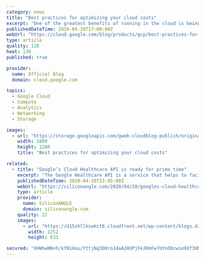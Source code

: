 ```yaml
---
category: news
title: "Best practices for optimizing your cloud costs"
excerpt: "One of the greatest benefits of running in the cloud is being able to scale up and down to meet demand and reduce operational expenditures. And that’s especially true when you’re experiencing unexpected changes in customer demand.Here at Google Cloud, we have an entire team of Solutions Architects dedicated"
publishedDateTime: 2020-04-20T17:00:00Z
webUrl: "https://cloud.google.com/blog/products/gcp/best-practices-for-optimizing-your-cloud-costs/"
type: article
quality: 120
heat: 130
published: true

provider:
  name: Official Blog
  domain: cloud.google.com

topics:
  - Google Cloud
  - Compute
  - Analytics
  - Networking
  - Storage

images:
  - url: "https://storage.googleapis.com/gweb-cloudblog-publish/original_images/Google_Cloud_Data_Analytics_5I5zzaa.jpg"
    width: 2880
    height: 1200
    title: "Best practices for optimizing your cloud costs"

related:
  - title: "Google’s Cloud Healthcare API is ready for prime time"
    excerpt: "The Google Healthcare API is a service that helps to facilitate the exchange of data between healthcare applications and services that run on Google’s cloud. It enables healthcare providers to ingest and manage data from multiple inputs and systems, and analyze that data using artificial intelligence and machine learning-based tools."
    publishedDateTime: 2020-04-20T23:45:00Z
    webUrl: "https://siliconangle.com/2020/04/20/googles-cloud-healthcare-api-ready-prime-time/"
    type: article
    provider:
      name: SiliconANGLE
      domain: siliconangle.com
    quality: 22
    images:
      - url: "https://d15shllkswkct0.cloudfront.net/wp-content/blogs.dir/1/files/2020/04/Google-Cloud-Healthcare-API.png"
        width: 1252
        height: 633

secured: "XHWhwNN+h/kfNiHau/YttjNq3O8roJ4aA2HUPjFeJRmFw7UYnO0zwie9df3UNcrBBaWFmmWvQFlrV/uyFRT0Q9iVZfUJ41E+RcANCCabuLrOdsZ6Etl76scPAvLdXxqtsJXBT8usHXAP6jy/Jw/pGqRIoXErFqKv31cVG9nEE1B+tDadwFQj/Qe1WtIAwh7oKwrqQwGHzZUu/q7jB2Wqej5BDt4srhYDNkUABpPzDcX7RTRJtDAuUnnQITRCiAdy5rAlQ1A4OknWsCBTltwJ+IkipV3sceEhD2UpOwPLSAIhyuNhtSahnvkY9G/6afCJ;N31LhlSXB8NUOtE+mi0VoA=="
---
```


